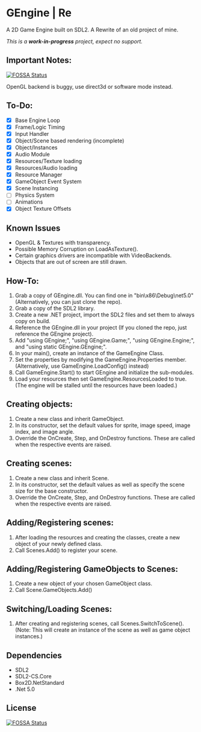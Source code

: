 # GEngine | Re
A 2D Game Engine built on SDL2.
A Rewrite of an old project of mine.

*This is a __work-in-progress__ project, expect no support.*

## Important Notes:
[![FOSSA Status](https://app.fossa.com/api/projects/git%2Bgithub.com%2FXapier14%2FGEngine-R.svg?type=shield)](https://app.fossa.com/projects/git%2Bgithub.com%2FXapier14%2FGEngine-R?ref=badge_shield)

OpenGL backend is buggy, use direct3d or software mode instead.

## To-Do:
- [x] Base Engine Loop
- [x] Frame/Logic Timing
- [x] Input Handler
- [x] Object/Scene based rendering (incomplete)
- [x] Object/Instances
- [x] Audio Module
- [x] Resources/Texture loading
- [x] Resources/Audio loading
- [x] Resource Manager
- [x] GameObject Event System
- [x] Scene Instancing
- [ ] Physics System
- [ ] Animations
- [x] Object Texture Offsets

## Known Issues
- OpenGL & Textures with transparency.
- Possible Memory Corruption on LoadAsTexture().
- Certain graphics drivers are incompatible with VideoBackends.
- Objects that are out of screen are still drawn.

## How-To:
1. Grab a copy of GEngine.dll. You can find one in "bin\x86\Debug\net5.0\" (Alternatively, you can just clone the repo).
1. Grab a copy of the SDL2 library.
1. Create a new .NET project, import the SDL2 files and set them to always copy on build.
1. Reference the GEngine.dll in your project (If you cloned the repo, just reference the GEngine project).
1. Add "using GEngine;", "using GEngine.Game;", "using GEngine.Engine;", and "using static GEngine.GEngine;".
1. In your main(), create an instance of the GameEngine Class.
1. Set the properties by modifying the GameEngine.Properties member. (Alternatively, use GameEngine.LoadConfig() instead)
1. Call GameEngine.Start() to start GEngine and initialize the sub-modules.
1. Load your resources then set GameEngine.ResourcesLoaded to true. (The engine will be stalled until the resources have been loaded.)

## Creating objects:
1. Create a new class and inherit GameObject.
1. In its constructor, set the default values for sprite, image speed, image index, and image angle.
1. Override the OnCreate, Step, and OnDestroy functions. These are called when the respective events are raised.

## Creating scenes:
1. Create a new class and inherit Scene.
1. In its constructor, set the default values as well as specify the scene size for the base constructor.
1. Override the OnCreate, Step, and OnDestroy functions. These are called when the respective events are raised.

## Adding/Registering scenes:
1. After loading the resources and creating the classes, create a new object of your newly defined class.
1. Call Scenes.Add() to register your scene.

## Adding/Registering GameObjects to Scenes:
1. Create a new object of your chosen GameObject class.
1. Call Scene.GameObjects.Add()

## Switching/Loading Scenes:
1. After creating and registering scenes, call Scenes.SwitchToScene(). (Note: This will create an instance of the scene as well as game object instances.)

## Dependencies
* SDL2
* SDL2-CS.Core
* Box2D.NetStandard
* .Net 5.0

## License
[![FOSSA Status](https://app.fossa.com/api/projects/git%2Bgithub.com%2FXapier14%2FGEngine-R.svg?type=large)](https://app.fossa.com/projects/git%2Bgithub.com%2FXapier14%2FGEngine-R?ref=badge_large)